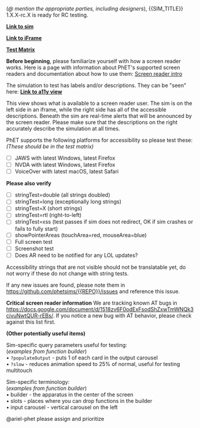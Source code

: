 (*@ mention the appropriate parties, including designers*), {{SIM_TITLE}} 1.X.X-rc.X is ready for RC testing.

**[Link to sim](http://www.colorado.edu/physics/phet/dev/html/{{REPO}}/phet/1.X.X-rc.1/{{REPO}}_all_phet.html)**

**[Link to iFrame](http://www.colorado.edu/physics/phet/dev/html/{{REPO}}/phet/1.X.X-rc.1/{{REPO}}_all_iframe_phet.html)**

**[Test Matrix]({{TEST_MATRIX_LINK}})**

**Before beginning**, please familiarize yourself with how a screen reader works. Here is a page with information about PhET's supported screen readers and documentation about how to use them:
[Screen reader intro](https://www.colorado.edu/physics/phet/dev/html/jg-tests/reader-intro.html)

The simulation to test has labels and/or descriptions. They can be "seen" here:
**[Link to a11y view](http://www.colorado.edu/physics/phet/dev/html/{{REPO}}/phet/1.X.X-rc.1/{{REPO}}_a11y_view.html)**

This view shows what is available to a screen reader user. The sim is on the left side in an iframe, while the right side has all of the accessible descriptions. Beneath the sim are real-time alerts that will be announced by the screen reader. Please make sure that the descriptions on the right accurately describe the simulation at all times.

PhET supports the following platforms for accessibility so please test these:
*(These should be in the test matrix)*
- [ ] JAWS with latest Windows, latest Firefox
- [ ] NVDA with latest Windows, latest Firefox
- [ ] VoiceOver with latest macOS, latest Safari

**Please also verify**
- [ ] stringTest=double (all strings doubled)
- [ ] stringTest=long (exceptionally long strings)
- [ ] stringTest=X (short strings)
- [ ] stringTest=rtl (right-to-left)
- [ ] stringTest=xss (test passes if sim does not redirect, OK if sim crashes or fails to fully start)
- [ ] showPointerAreas (touchArea=red, mouseArea=blue)
- [ ] Full screen test
- [ ] Screenshot test
- [ ] Does AR need to be notified for any LOL updates?

Accessibility strings that are not visible should not be translatable yet, do not worry if these do not change with string tests.

If any new issues are found, please note them in https://github.com/phetsims/{{REPO}}/issues and reference this issue. 

**Critical screen reader information**
  We are tracking known AT bugs in https://docs.google.com/document/d/1518zv6F0odExFsodShZxwTmWNQk3civuNwtQUR-rEBs/. If
  you notice a new bug with AT behavior, please check against this list first.
 
**(Other potentially useful items)**  

Sim-specific query parameters useful for testing:  
(*examples from function builder*)  
• `?populateOutput` - puts 1 of each card in the output carousel  
• `?slow` - reduces animation speed to 25% of normal, useful for testing multitouch  

Sim-specific terminology:  
(*examples from function builder*)  
• builder - the apparatus in the center of the screen  
• slots - places where you can drop functions in the builder  
• input carousel - vertical carousel on the left  

@ariel-phet please assign and prioritize
